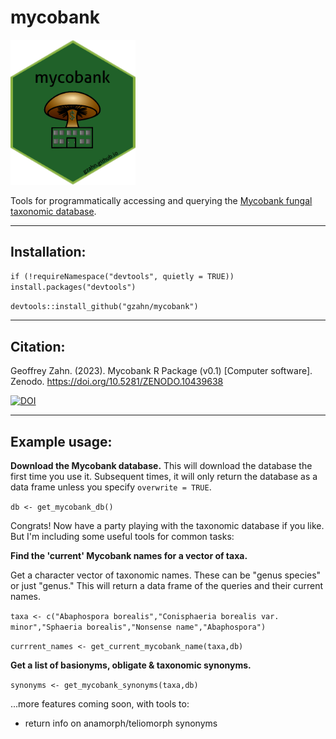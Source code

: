 # mycobank

<img src="https://github.com/gzahn/mycobank/blob/main/media/mycobank_hex_sticker.png" alt="drawing" width="200"/>


Tools for programmatically accessing and querying the [Mycobank fungal taxonomic database](https://www.mycobank.org).

___

## Installation:

`if (!requireNamespace("devtools", quietly = TRUE))
    install.packages("devtools")`
    
`devtools::install_github("gzahn/mycobank")`

___

## Citation:

Geoffrey Zahn. (2023). Mycobank R Package (v0.1) [Computer software]. Zenodo. https://doi.org/10.5281/ZENODO.10439638

[![DOI](https://zenodo.org/badge/736449862.svg)](https://zenodo.org/doi/10.5281/zenodo.10439638)



___


## Example usage:

**Download the Mycobank database.** This will download the database the first time you use it. Subsequent times, it will only return the database as a data frame unless you specify `overwrite = TRUE`.

`db <- get_mycobank_db()`

Congrats! Now have a party playing with the taxonomic database if you like. But I'm including some useful tools for common tasks:

**Find the 'current' Mycobank names for a vector of taxa.**

Get a character vector of taxonomic names. These can be "genus species" or just "genus." This will return a data frame of the queries and their current names.

`taxa <- c("Abaphospora borealis","Conisphaeria borealis var. minor","Sphaeria borealis","Nonsense name","Abaphospora")`

`currrent_names <- get_current_mycobank_name(taxa,db)`

**Get a list of basionyms, obligate & taxonomic synonyms.**

`synonyms <- get_mycobank_synonyms(taxa,db)`


...more features coming soon, with tools to:

  - return info on anamorph/teliomorph synonyms

